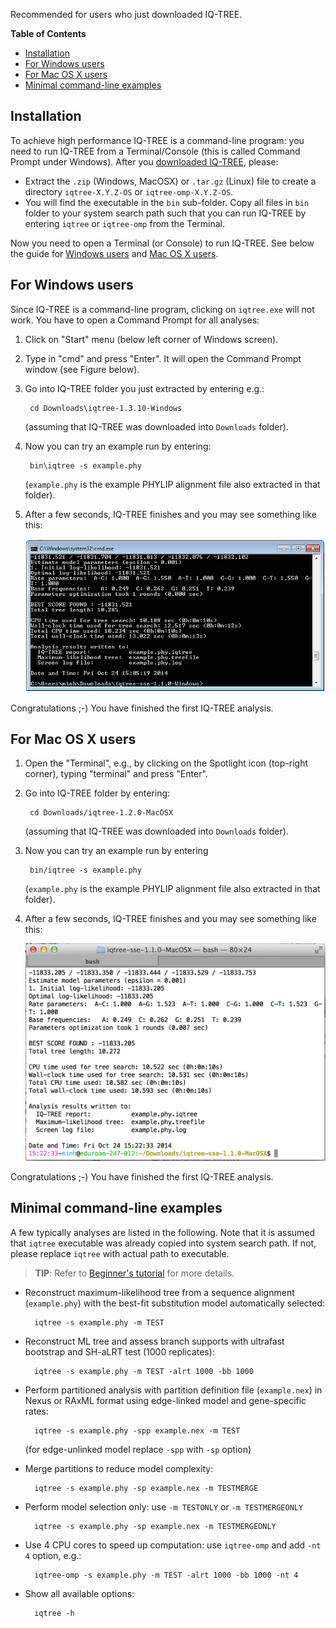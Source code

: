 <!--jekyll 
docid: 01
doctype: tutorial
tags:
- tutorial
sections:
- name: Installation
  url: installation
- name: For Windows users
  url: for-windows-users
- name: For Mac OS X users
  url: for-mac-os-x-users
- name: Minimal command-line examples
  url: minimal-command-line-examples
jekyll-->
Recommended for users who just downloaded IQ-TREE.
<!--more-->

<!-- START doctoc generated TOC please keep comment here to allow auto update -->
<!-- DON'T EDIT THIS SECTION, INSTEAD RE-RUN doctoc TO UPDATE -->
**Table of Contents**

- [Installation](#installation)
- [For Windows users](#for-windows-users)
- [For Mac OS X users](#for-mac-os-x-users)
- [Minimal command-line examples](#minimal-command-line-examples)

<!-- END doctoc generated TOC please keep comment here to allow auto update -->


Installation
------------

To achieve high performance IQ-TREE is a command-line program: you need to run IQ-TREE from a Terminal/Console (this is called Command Prompt under Windows). After you [downloaded IQ-TREE](Home#download), please:

* Extract the `.zip` (Windows, MacOSX) or `.tar.gz` (Linux) file to create a directory `iqtree-X.Y.Z-OS` or `iqtree-omp-X.Y.Z-OS`.
* You will find the executable in the `bin` sub-folder. Copy all files in `bin` folder to your system search path such that you can run IQ-TREE by entering `iqtree` or `iqtree-omp` from the Terminal.

Now you need to open a Terminal (or Console) to run IQ-TREE. See below the guide for [Windows users](#for-windows-users) and [Mac OS X users](#for-mac-os-x-users).


For Windows users
-----------------

Since IQ-TREE is a command-line program, clicking on `iqtree.exe` will not work. You have to open a Command Prompt for all analyses:

1. Click on "Start" menu (below left corner of Windows screen).
2. Type in "cmd" and press "Enter". It will open the Command Prompt window (see Figure below).
3. Go into IQ-TREE folder you just extracted by entering e.g.:

        cd Downloads\iqtree-1.3.10-Windows
        
    (assuming that IQ-TREE was downloaded into `Downloads` folder).
4. Now you can try an example run by entering:

        bin\iqtree -s example.phy
        
    (`example.phy` is the example PHYLIP alignment file also extracted in that folder).
5. After a few seconds, IQ-TREE finishes and you may see something like this:

    ![Windows command prompt](images/win-cmd2.png)

Congratulations ;-) You have finished the first IQ-TREE analysis.


For Mac OS X users
------------------

1. Open the "Terminal", e.g., by clicking on the Spotlight icon (top-right corner), typing "terminal" and press "Enter".
2. Go into IQ-TREE folder by entering:

        cd Downloads/iqtree-1.2.0-MacOSX

    (assuming that IQ-TREE was downloaded into `Downloads` folder).
3. Now you can try an example run by entering 

        bin/iqtree -s example.phy

    (`example.phy` is the example PHYLIP alignment file also extracted in that folder).
4. After a few seconds, IQ-TREE finishes and you may see something like this:

    ![Mac terminal](images/mac-cmd2.png)

Congratulations ;-) You have finished the first IQ-TREE analysis.



Minimal command-line examples
-----------------------------

A few typically analyses are listed in the following. Note that it is assumed that `iqtree` executable was already copied into system search path. If not, please replace `iqtree` with actual path to executable.

>**TIP**: Refer to [Beginner's tutorial](Tutorial) for more details.

* Reconstruct maximum-likelihood tree from a sequence alignment (`example.phy`)
   with the best-fit substitution model automatically selected:

        iqtree -s example.phy -m TEST

* Reconstruct ML tree and assess branch supports with ultrafast bootstrap
   and SH-aLRT test (1000 replicates):

        iqtree -s example.phy -m TEST -alrt 1000 -bb 1000

* Perform partitioned analysis with partition definition file (`example.nex`)
   in Nexus or RAxML format using edge-linked model and gene-specific rates:

        iqtree -s example.phy -spp example.nex -m TEST

    (for edge-unlinked model replace `-spp` with `-sp` option)

* Merge partitions to reduce model complexity:

        iqtree -s example.phy -sp example.nex -m TESTMERGE

* Perform model selection only: use `-m TESTONLY` or `-m TESTMERGEONLY`

        iqtree -s example.phy -sp example.nex -m TESTMERGEONLY

* Use 4 CPU cores to speed up computation: use `iqtree-omp` and add `-nt 4` option, e.g.:

        iqtree-omp -s example.phy -m TEST -alrt 1000 -bb 1000 -nt 4

* Show all available options: 

        iqtree -h
        
